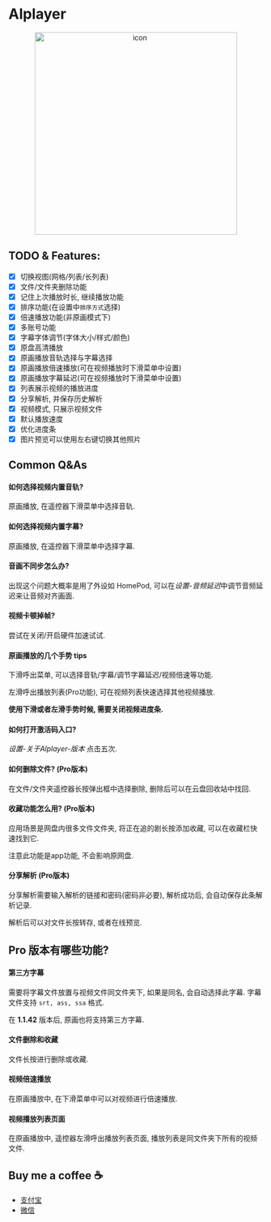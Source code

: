 # Alplayer

<div align="center">

<img src="https://github.com/FaiChou/Aliplayer_About/blob/main/icon500.png?raw=true" alt="icon" width="400"/>

</div>

## TODO & Features:

- [x] 切换视图(网格/列表/长列表)
- [x] 文件/文件夹删除功能
- [x] 记住上次播放时长, 继续播放功能
- [x] 排序功能(在设置中`排序方式`选择)
- [x] 倍速播放功能(非原画模式下)
- [x] 多账号功能
- [x] 字幕字体调节(字体大小/样式/颜色)
- [x] 原盘高清播放
- [x] 原画播放音轨选择与字幕选择
- [x] 原画播放倍速播放(可在视频播放时下滑菜单中设置)
- [x] 原画播放字幕延迟(可在视频播放时下滑菜单中设置)
- [x] 列表展示视频的播放进度
- [x] 分享解析, 并保存历史解析
- [x] 视频模式, 只展示视频文件
- [x] 默认播放速度
- [x] 优化进度条
- [x] 图片预览可以使用左右键切换其他照片

## Common Q&As

#### 如何选择视频内置音轨?

原画播放, 在遥控器下滑菜单中选择音轨.

#### 如何选择视频内置字幕?

原画播放, 在遥控器下滑菜单中选择字幕.

#### 音画不同步怎么办?

出现这个问题大概率是用了外设如 HomePod, 可以在*设置-音频延迟*中调节音频延迟来让音频对齐画面.

#### 视频卡顿掉帧?

尝试在关闭/开启硬件加速试试.

#### 原画播放的几个手势 tips

下滑呼出菜单, 可以选择音轨/字幕/调节字幕延迟/视频倍速等功能.

左滑呼出播放列表(Pro功能), 可在视频列表快速选择其他视频播放.

**使用下滑或者左滑手势时候, 需要关闭视频进度条.**

#### 如何打开激活码入口?

*设置-关于Alplayer-版本* 点击五次.

#### 如何删除文件? (Pro版本)

在文件/文件夹遥控器长按弹出框中选择删除, 删除后可以在云盘回收站中找回.

#### 收藏功能怎么用? (Pro版本)

应用场景是网盘内很多文件文件夹, 将正在追的剧长按添加收藏, 可以在收藏栏快速找到它.

注意此功能是app功能, 不会影响原网盘.

#### 分享解析 (Pro版本)

分享解析需要输入解析的链接和密码(密码非必要), 解析成功后, 会自动保存此条解析记录.

解析后可以对文件长按转存, 或者在线预览.


## Pro 版本有哪些功能?

#### 第三方字幕

需要将字幕文件放置与视频文件同文件夹下, 如果是同名, 会自动选择此字幕. 字幕文件支持 `srt, ass, ssa` 格式.

在 **1.1.42** 版本后, 原画也将支持第三方字幕.

#### 文件删除和收藏

文件长按进行删除或收藏.

#### 视频倍速播放

在原画播放中, 在下滑菜单中可以对视频进行倍速播放.

#### 视频播放列表页面

在原画播放中, 遥控器左滑呼出播放列表页面, 播放列表是同文件夹下所有的视频文件.

## Buy me a coffee ☕️

- [支付宝](https://github.com/FaiChou/uCopy/blob/main/oss/ali.JPG?raw=true)
- [微信](https://github.com/FaiChou/uCopy/blob/main/oss/wechat.JPG?raw=true)
